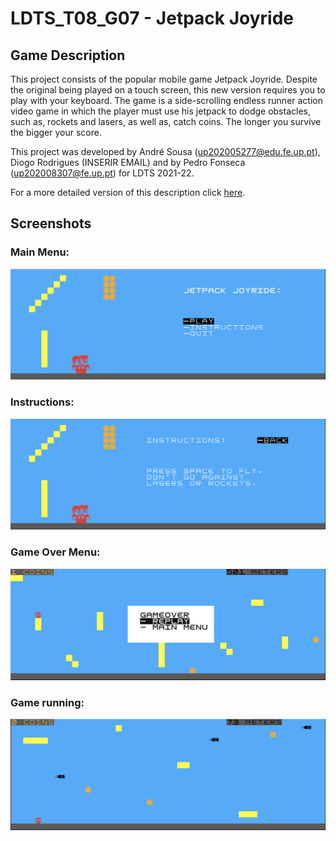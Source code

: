 # LDTS_T08_G07 - Jetpack Joyride

## Game Description

This project consists of the popular mobile game Jetpack Joyride. Despite the original being played on a touch screen, this new version requires you to play with your keyboard. The game is a side-scrolling endless runner action video game in which the player must use his jetpack to dodge obstacles, such as, rockets and lasers, as well as, catch coins. The longer you survive the bigger your score.

This project was developed by André Sousa (up202005277@edu.fe.up.pt), Diogo Rodrigues (INSERIR EMAIL) and by Pedro Fonseca (up202008307@fe.up.pt) for LDTS 2021-22.

For a more detailed version of this description click [here](./docs/README.md).


## Screenshots

### Main Menu:
![MainMenu](./docs/Images/FinalReport/MainMenu.PNG)

### Instructions:
![Instructions](./docs/Images/FinalReport/Instructions.PNG)

### Game Over Menu:
![GameOverMenu](./docs/Images/FinalReport/GameOverMenu.PNG)

### Game running:
![GameRunning](./docs/Images/FinalReport/GameRunning.PNG)
